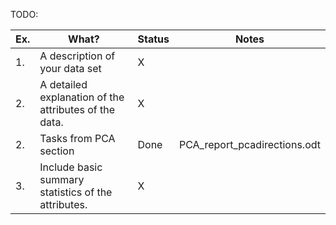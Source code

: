 TODO:

| Ex. | What?                                                 | Status | Notes                        |
|-----|-------------------------------------------------------|--------|------------------------------|
| 1.  | A description of your data set                        | X      |                              |
| 2.  | A detailed explanation of the attributes of the data. | X      |                              |
| 2.  | Tasks from PCA section                                | Done   | PCA_report_pcadirections.odt |
| 3.  | Include basic summary statistics of the attributes.   | X      |                              |
